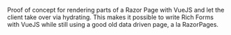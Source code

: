 Proof of concept for rendering parts of a Razor Page with VueJS and let the client take over via hydrating.
This makes it possible to write Rich Forms with VueJS while still using a good old data driven page, a la RazorPages.
